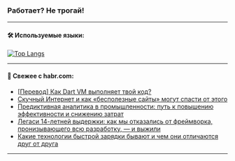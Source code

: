 ### Работает? Не трогай!

---
<!--
#### 🛠️ Technical stack:

![Java](https://img.shields.io/badge/Java-informational?logo=Oracle&style=flat&logoColor=white&color=FF4500)
![Kotlin](https://img.shields.io/badge/Kotlin-informational?logo=Kotlin&style=flat&logoColor=white&color=774D97)
![TS](https://img.shields.io/badge/TypeScript-informational?logo=typeScript&style=flat&logoColor=black&color=017acc)
![Python](https://img.shields.io/badge/Python-informational?logo=Python&style=flat&logoColor=black&color=ffdd54) <br>
![Spring](https://img.shields.io/badge/Spring-informational?logo=Spring&style=flat&logoColor=white&color=6DB33F) 
![SpringBoot](https://img.shields.io/badge/SpringBoot-informational?logo=SpringBoot&style=flat&logoColor=white&color=6DB33F)
![Nest](https://img.shields.io/badge/NestJS-informational?logo=NestJS&style=flat&logoColor=white&color=E0234E) 
![NodeJS](https://img.shields.io/badge/NodeJS-informational?logo=node.js&style=flat&logoColor=white&color=70A760)<br>
![PostgreSQL](https://img.shields.io/badge/PostgreSQL-informational?logo=PostgreSQL&style=flat&logoColor=white&color=DAA520)
![MongoDB](https://img.shields.io/badge/MongoDB-informational?logo=MongoDB&style=flat&logoColor=white&color=870000)
![Apache](https://img.shields.io/badge/Apache-informational?logo=apache&style=flat&logoColor=white&color=f74e28)

___ 
-->

#### 🛠️ Используемые языки:

[![Top Langs](https://github-readme-stats-u2qms2cxw-advtsettinggmailcoms-projects.vercel.app/api/top-langs/?username=zloylis&langs_count=10&hide_title=true&title_color=e6edf3&size_weight=0.5&count_weight=0.5&layout=compact&hide_progress=true&hide_border=true&theme=dracula)](https://github.com/zloylis)

<!---


####  :octocat:&nbsp;&nbsp; Статистика:

![GitHub stats](https://github-readme-stats-u2qms2cxw-advtsettinggmailcoms-projects.vercel.app/api?username=zloylis&show_icons=true&hide_border=true&theme=dracula&title_color=e6edf3&include_all_commits=true&count_private=true&hide_rank=false&hide_title=true&rank_icon=github)
-->
---

#### 💬 Свежее с habr.com:

<!-- BLOG-POST-LIST:START -->
- [[Перевод] Как Dart VM выполняет твой код?](https://habr.com/ru/articles/848166/?utm_source=habrahabr&utm_medium=rss&utm_campaign=848166)
- [Скучный Интернет и как «бесполезные сайты» могут спасти от этого](https://habr.com/ru/companies/timeweb/articles/839176/?utm_source=habrahabr&utm_medium=rss&utm_campaign=839176)
- [Предиктивная аналитика в промышленности: путь к повышению эффективности и снижению затрат](https://habr.com/ru/articles/848150/?utm_source=habrahabr&utm_medium=rss&utm_campaign=848150)
- [Легаси 14-летней выдержки: как мы отказались от фреймворка, пронизывающего всю разработку, — и выжили](https://habr.com/ru/companies/mindbox/articles/848040/?utm_source=habrahabr&utm_medium=rss&utm_campaign=848040)
- [Какие технологии быстрой зарядки бывают и чем они отличаются друг от друга](https://habr.com/ru/companies/x-com/articles/847916/?utm_source=habrahabr&utm_medium=rss&utm_campaign=847916)
<!-- BLOG-POST-LIST:END -->

---
